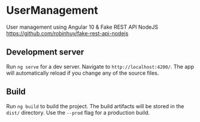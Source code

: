 # UserManagement

User management using Angular 10 & Fake REST API NodeJS https://github.com/robinhuy/fake-rest-api-nodejs

## Development server

Run `ng serve` for a dev server. Navigate to `http://localhost:4200/`. The app will automatically reload if you change any of the source files.

## Build

Run `ng build` to build the project. The build artifacts will be stored in the `dist/` directory. Use the `--prod` flag for a production build.
